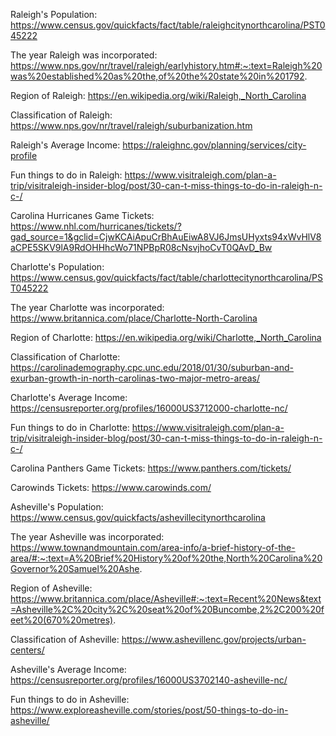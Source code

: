 Raleigh's Population: https://www.census.gov/quickfacts/fact/table/raleighcitynorthcarolina/PST045222

The year Raleigh was incorporated: https://www.nps.gov/nr/travel/raleigh/earlyhistory.htm#:~:text=Raleigh%20was%20established%20as%20the,of%20the%20state%20in%201792.

Region of Raleigh: https://en.wikipedia.org/wiki/Raleigh,_North_Carolina

Classification of Raleigh: https://www.nps.gov/nr/travel/raleigh/suburbanization.htm

Raleigh's Average Income: https://raleighnc.gov/planning/services/city-profile 

Fun things to do in Raleigh: https://www.visitraleigh.com/plan-a-trip/visitraleigh-insider-blog/post/30-can-t-miss-things-to-do-in-raleigh-n-c-/

Carolina Hurricanes Game Tickets: https://www.nhl.com/hurricanes/tickets/?gad_source=1&gclid=CjwKCAiApuCrBhAuEiwA8VJ6JmsUHyxts94xWvHlV8aCPE5SKV9lA9RdOHHhcWo71NPBpR08cNsvjhoCvT0QAvD_Bw


Charlotte's Population: https://www.census.gov/quickfacts/fact/table/charlottecitynorthcarolina/PST045222

The year Charlotte was incorporated: https://www.britannica.com/place/Charlotte-North-Carolina

Region of Charlotte: https://en.wikipedia.org/wiki/Charlotte,_North_Carolina

Classification of Charlotte: https://carolinademography.cpc.unc.edu/2018/01/30/suburban-and-exurban-growth-in-north-carolinas-two-major-metro-areas/

Charlotte's Average Income: https://censusreporter.org/profiles/16000US3712000-charlotte-nc/

Fun things to do in Charlotte: https://www.visitraleigh.com/plan-a-trip/visitraleigh-insider-blog/post/30-can-t-miss-things-to-do-in-raleigh-n-c-/

Carolina Panthers Game Tickets: https://www.panthers.com/tickets/

Carowinds Tickets: https://www.carowinds.com/



Asheville's Population: https://www.census.gov/quickfacts/ashevillecitynorthcarolina

The year Asheville was incorporated: https://www.townandmountain.com/area-info/a-brief-history-of-the-area/#:~:text=A%20Brief%20History%20of%20the,North%20Carolina%20Governor%20Samuel%20Ashe.

Region of Asheville: https://www.britannica.com/place/Asheville#:~:text=Recent%20News&text=Asheville%2C%20city%2C%20seat%20of%20Buncombe,2%2C200%20feet%20(670%20metres).

Classification of Asheville: https://www.ashevillenc.gov/projects/urban-centers/

Asheville's Average Income: https://censusreporter.org/profiles/16000US3702140-asheville-nc/

Fun things to do in Asheville: https://www.exploreasheville.com/stories/post/50-things-to-do-in-asheville/
